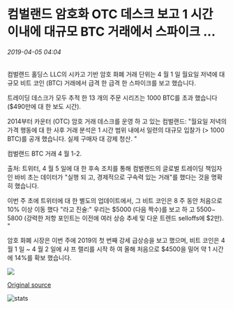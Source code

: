 # 컴벌랜드 암호화 OTC 데스크 보고 1 시간 이내에 대규모 BTC 거래에서 스파이크 ...

###### 2019-04-05 04:04

컴벌랜드 홀딩스 LLC의 시카고 기반 암호 화폐 거래 단위는 4 월 1 일 월요일 저녁에 대규모 비트 코인 (BTC) 거래에서 급격 한 급격 한 스파이크를 보고 했습니다.

트레이딩 데스크가 모두 추적 한 13 개의 주문 시리즈는 1000 BTC를 초과 했습니다 ($490만에 대 한 보도 시간).

2014부터 카운터 (OTC) 암호 거래 데스크를 운영 하 고 있는 컴벌랜드: "월요일 저녁의 가격 행동에 대 한 사후 거래 분석은 1 시간 범위 내에서 일련의 대규모 입찰가 (> 1000 BTC)를 공개 했습니다. 실제 구매자 대 강제 청산. "

컴벌랜드 BTC 거래 4 월 1-2.

출처: 트위터, 4 월 5 일에 대 한 후속 조치를 통해 컴벌랜드의 글로벌 트레이딩 책임자 인 바비 초는 데이터가 "실행 되 고, 경제적으로 구속력 있는 거래"를 했다는 것을 명확히 했습니다.

이번 주 초에 트위터에 대 한 별도의 업데이트에서, 그 비트 코인은 8 주 동안 처음으로 10% 이상 이동 했다 "라고 진술:" 우리는 $5000 (다음 짝수)를 보고 하 고 $5500-$ 5800 (강력한 저항 포인트는 이전에 여러 상승 추세 및 다운 트렌드 selloffs에 $2만). "

암호 화폐 시장은 이번 주에 2019의 첫 번째 강세 급상승을 보고 했으며, 비트 코인은 4 월 1 일 ~ 4 월 2 일에 샤 프 랠리를 시작 하 여 올해 처음으로 $4500을 밀어 약 1 시간에 14%를 확보 했습니다.

![](https://s3.cointelegraph.com/storage/uploads/view/417bf875dc08ca7674e636ebbfaa9f3c.png)

[Original source](https://cointelegraph.com/news/cumberland-crypto-otc-desk-reports-spike-in-large-scale-btc-trades-within-one-hour)

![stats](https://c.statcounter.com/11760860/0/a89fa40b/1/ "stats")